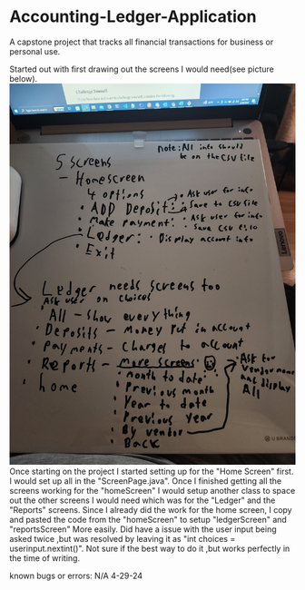 # Accounting-Ledger-Application
A capstone project that tracks all financial transactions for business or personal use.

Started out with first drawing out the screens I would need(see picture below).
![alt text](<whiteboard pic.jpg>)
Once starting on the project I started setting up for the "Home Screen" first. I would set up all in the 
"ScreenPage.java". Once I finished getting all the screens working for the "homeScreen" I would setup another class
to space out the other screens I would need which was for the "Ledger" and the "Reports" screens. Since I already did the work for the home screen,
I copy and pasted the code from the "homeScreen" to setup "ledgerScreen" and "reportsScreen" More easily. Did have a issue with the user input being asked twice ,but was resolved by leaving it as "int choices = userinput.nextint()". Not sure if the best way to do it ,but works perfectly in the time of writing.

known bugs or errors: N/A 4-29-24